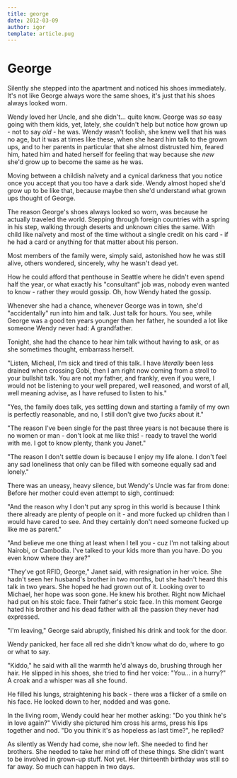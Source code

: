 ```yaml
---
title: george
date: 2012-03-09
author: igor
template: article.pug
---
```


# George

Silently she stepped into the apartment and noticed his shoes immediately.
It's not like George always wore the same shoes, it's just that his shoes always looked worn.

Wendy loved her Uncle, and she didn't…
quite know.
George was *so* easy going with them kids, yet, lately, she couldn't help but notice how grown up - not to say *old* - he was.
Wendy wasn't foolish, she knew well that his was no age, but it was at times like these, when she heard him talk to the grown ups, and to her parents in particular that she almost distrusted him, feared him, hated him and hated herself for feeling that way because she *new* she'd grow up to become the same as he was.

Moving between a childish naïvety and a cynical darkness that you notice once you accept that you too have a dark side.
Wendy almost hoped she'd grow up to be like that, because maybe then she'd understand what grown ups thought of George.

The reason George's shoes always looked so worn, was because he actually traveled the world.
Stepping through foreign countries with a spring in his step, walking through deserts and unknown cities the same.
With child like naïvety and most of the time without a single credit on his card - if he had a card or anything for that matter about his person.

Most members of the family were, simply said, astonished how he was still alive, others wondered, sincerely, why he wasn't dead yet.

How he could afford that penthouse in Seattle where he didn't even spend half the year, or what exactly his "consultant" job was, nobody even wanted to know - rather they would gossip.
Oh, how Wendy hated the gossip.

Whenever she had a chance, whenever George was in town, she'd "accidentally" run into him and talk.
Just talk for hours.
You see, while George was a good ten years younger than her father, he sounded a lot like someone Wendy never had: A grandfather.

Tonight, she had the chance to hear him talk without having to ask, or as she sometimes thought, embarrass herself.

"Listen, Micheal, I'm sick and tired of this talk.
I have *literally* been less drained when crossing Gobi, then I am right now coming from a stroll to your bullshit talk.
You are not my father, and frankly, even if you were, I would not be listening to your well prepared, well reasoned, and worst of all, well meaning advise, as I have refused to listen to his."

"Yes, the family does talk, yes settling down and starting a family of my own is perfectly reasonable, and no, I still don't give two *fucks* about it."

"The reason I've been single for the past three years is not because there is no women or man - don't look at me like this! - ready to travel the world with me.
I got to know plenty, thank you Janet."

"The reason I don't settle down is because I enjoy my life alone.
I don't feel any sad loneliness that only can be filled with someone equally sad and lonely."

There was an uneasy, heavy silence, but Wendy's Uncle was far from done: Before her mother could even attempt to sigh, continued:

"And the reason why I don't put any sprog in this world is because I think there already are plenty of people on it - and more fucked up children than I would have cared to see.
And they certainly don't need someone fucked up like me as parent."

"And believe me one thing at least when I tell you - cuz I'm not talking about Nairobi, or Cambodia.
I've talked to your kids more than you have.
Do you even know where they are?"

"They've got RFID, George," Janet said, with resignation in her voice.
She hadn't seen her husband's brother in two months, but she hadn't heard this talk in two years.
She hoped he had grown out of it.
Looking over to Michael, her hope was soon gone.
He knew his brother.
Right now Michael had put on his stoic face.
Their father's stoic face.
In this moment George hated his brother and his dead father with all the passion they never had expressed.

"I'm leaving," George said abruptly, finished his drink and took for the door.

Wendy panicked, her face all red she didn't know what do do, where to go or what to say.

"Kiddo," he said with all the warmth he'd always do, brushing through her hair.
He slipped in his shoes, she tried to find her voice: "You… in a hurry?" A croak and a whisper was all she found.

He filled his lungs, straightening his back - there was a flicker of a smile on his face.
He looked down to her, nodded and was gone.

In the living room, Wendy could hear her mother asking: "Do you think he's in love again?" Vividly she pictured him cross his arms, press his lips together and nod.
"Do you think it's as hopeless as last time?", he replied?

As silently as Wendy had come, she now left.
She needed to find her brothers.
She needed to take her mind off of these things.
She didn't want to be involved in grown-up stuff.
Not yet.
Her thirteenth birthday was still so far away.
So much can happen in two days.
